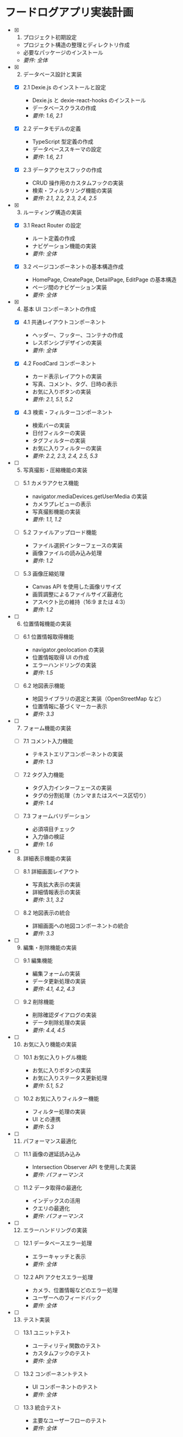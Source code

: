 # フードログアプリ実装計画

- [x] 1. プロジェクト初期設定

  - プロジェクト構造の整理とディレクトリ作成
  - 必要なパッケージのインストール
  - _要件: 全体_

- [x] 2. データベース設計と実装

  - [x] 2.1 Dexie.js のインストールと設定

    - Dexie.js と dexie-react-hooks のインストール
    - データベースクラスの作成
    - _要件: 1.6, 2.1_

  - [x] 2.2 データモデルの定義

    - TypeScript 型定義の作成
    - データベーススキーマの設定
    - _要件: 1.6, 2.1_

  - [x] 2.3 データアクセスフックの作成
    - CRUD 操作用のカスタムフックの実装
    - 検索・フィルタリング機能の実装
    - _要件: 2.1, 2.2, 2.3, 2.4, 2.5_

- [x] 3. ルーティング構造の実装

  - [x] 3.1 React Router の設定

    - ルート定義の作成
    - ナビゲーション機能の実装
    - _要件: 全体_

  - [x] 3.2 ページコンポーネントの基本構造作成
    - HomePage, CreatePage, DetailPage, EditPage の基本構造
    - ページ間のナビゲーション実装
    - _要件: 全体_

- [x] 4. 基本 UI コンポーネントの作成

  - [x] 4.1 共通レイアウトコンポーネント

    - ヘッダー、フッター、コンテナの作成
    - レスポンシブデザインの実装
    - _要件: 全体_

  - [x] 4.2 FoodCard コンポーネント

    - カード表示レイアウトの実装
    - 写真、コメント、タグ、日時の表示
    - お気に入りボタンの実装
    - _要件: 2.1, 5.1, 5.2_

  - [x] 4.3 検索・フィルターコンポーネント
    - 検索バーの実装
    - 日付フィルターの実装
    - タグフィルターの実装
    - お気に入りフィルターの実装
    - _要件: 2.2, 2.3, 2.4, 2.5, 5.3_

- [ ] 5. 写真撮影・圧縮機能の実装

  - [ ] 5.1 カメラアクセス機能

    - navigator.mediaDevices.getUserMedia の実装
    - カメラプレビューの表示
    - 写真撮影機能の実装
    - _要件: 1.1, 1.2_

  - [ ] 5.2 ファイルアップロード機能

    - ファイル選択インターフェースの実装
    - 画像ファイルの読み込み処理
    - _要件: 1.2_

  - [ ] 5.3 画像圧縮処理
    - Canvas API を使用した画像リサイズ
    - 画質調整によるファイルサイズ最適化
    - アスペクト比の維持（16:9 または 4:3）
    - _要件: 1.2_

- [ ] 6. 位置情報機能の実装

  - [ ] 6.1 位置情報取得機能

    - navigator.geolocation の実装
    - 位置情報取得 UI の作成
    - エラーハンドリングの実装
    - _要件: 1.5_

  - [ ] 6.2 地図表示機能
    - 地図ライブラリの選定と実装（OpenStreetMap など）
    - 位置情報に基づくマーカー表示
    - _要件: 3.3_

- [ ] 7. フォーム機能の実装

  - [ ] 7.1 コメント入力機能

    - テキストエリアコンポーネントの実装
    - _要件: 1.3_

  - [ ] 7.2 タグ入力機能

    - タグ入力インターフェースの実装
    - タグの分割処理（カンマまたはスペース区切り）
    - _要件: 1.4_

  - [ ] 7.3 フォームバリデーション
    - 必須項目チェック
    - 入力値の検証
    - _要件: 1.6_

- [ ] 8. 詳細表示機能の実装

  - [ ] 8.1 詳細画面レイアウト

    - 写真拡大表示の実装
    - 詳細情報表示の実装
    - _要件: 3.1, 3.2_

  - [ ] 8.2 地図表示の統合
    - 詳細画面への地図コンポーネントの統合
    - _要件: 3.3_

- [ ] 9. 編集・削除機能の実装

  - [ ] 9.1 編集機能

    - 編集フォームの実装
    - データ更新処理の実装
    - _要件: 4.1, 4.2, 4.3_

  - [ ] 9.2 削除機能
    - 削除確認ダイアログの実装
    - データ削除処理の実装
    - _要件: 4.4, 4.5_

- [ ] 10. お気に入り機能の実装

  - [ ] 10.1 お気に入りトグル機能

    - お気に入りボタンの実装
    - お気に入りステータス更新処理
    - _要件: 5.1, 5.2_

  - [ ] 10.2 お気に入りフィルター機能
    - フィルター処理の実装
    - UI との連携
    - _要件: 5.3_

- [ ] 11. パフォーマンス最適化

  - [ ] 11.1 画像の遅延読み込み

    - Intersection Observer API を使用した実装
    - _要件: パフォーマンス_

  - [ ] 11.2 データ取得の最適化
    - インデックスの活用
    - クエリの最適化
    - _要件: パフォーマンス_

- [ ] 12. エラーハンドリングの実装

  - [ ] 12.1 データベースエラー処理

    - エラーキャッチと表示
    - _要件: 全体_

  - [ ] 12.2 API アクセスエラー処理
    - カメラ、位置情報などのエラー処理
    - ユーザーへのフィードバック
    - _要件: 全体_

- [ ] 13. テスト実装

  - [ ] 13.1 ユニットテスト

    - ユーティリティ関数のテスト
    - カスタムフックのテスト
    - _要件: 全体_

  - [ ] 13.2 コンポーネントテスト

    - UI コンポーネントのテスト
    - _要件: 全体_

  - [ ] 13.3 統合テスト
    - 主要なユーザーフローのテスト
    - _要件: 全体_
